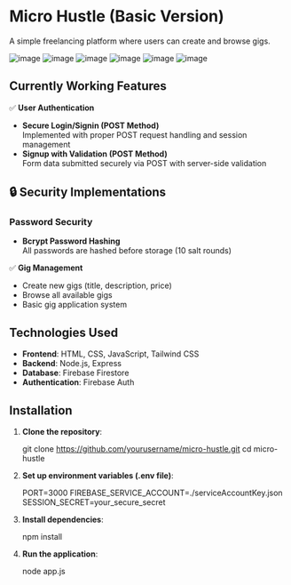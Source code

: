 # Micro Hustle (Basic Version)

A simple freelancing platform where users can create and browse gigs.

![image](https://github.com/user-attachments/assets/06ac9e84-d450-4532-ad05-13057eddd2fa)
![image](https://github.com/user-attachments/assets/f5b5e9a4-30e3-414b-9e7c-799133b3248c)
![image](https://github.com/user-attachments/assets/959a7524-d8b8-45c0-9eb6-83c9faec167e)
![image](https://github.com/user-attachments/assets/752c7192-56f4-4598-a6c1-712a31dc3f20)
![image](https://github.com/user-attachments/assets/7935cb09-5ee8-4ccf-bdf8-8f7d6814bb07)
![image](https://github.com/user-attachments/assets/1bf2e626-96e3-4831-9ca3-97c1d9abe489)





## Currently Working Features

✅ **User Authentication**
- **Secure Login/Signin (POST Method)**  
  Implemented with proper POST request handling and session management
- **Signup with Validation (POST Method)**  
  Form data submitted securely via POST with server-side validation
  
## 🔒 Security Implementations

### Password Security
- **Bcrypt Password Hashing**  
  All passwords are hashed before storage (10 salt rounds)

✅ **Gig Management**
- Create new gigs (title, description, price)
- Browse all available gigs
- Basic gig application system

## Technologies Used

- **Frontend**: HTML, CSS, JavaScript, Tailwind CSS
- **Backend**: Node.js, Express
- **Database**: Firebase Firestore
- **Authentication**: Firebase Auth

## Installation

1. **Clone the repository**:


     git clone https://github.com/yourusername/micro-hustle.git
     cd micro-hustle
3. **Set up environment variables (.env file)**:

   
    PORT=3000
    FIREBASE_SERVICE_ACCOUNT=./serviceAccountKey.json
    SESSION_SECRET=your_secure_secret

4. **Install dependencies**:

   
    npm install

6. **Run the application**:

   
    node app.js
